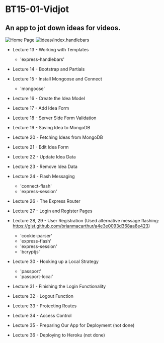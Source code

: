 # BT15-01-Vidjot
## An app to jot down ideas for videos.

![Home Page](../assets/a.png?raw=true)
![ideas/index.handlebars](../assets/b.png?raw=true)

* Lecture 13 - Working with Templates
  * 'express-handlebars'

* Lecture 14 - Bootstrap and Partials
* Lecture 15 - Install Mongoose and Connect
  * 'mongoose'

* Lecture 16 - Create the Idea Model
* Lecture 17 - Add Idea Form
* Lecture 18 - Server Side Form Validation
* Lecture 19 - Saving Idea to MongoDB
* Lecture 20 - Fetching Ideas from MongoDB
* Lecture 21 - Edit Idea Form
* Lecture 22 - Update Idea Data
* Lecture 23 - Remove Idea Data
* Lecture 24 - Flash Messaging
  * 'connect-flash'
  * 'express-session'

* Lecture 26 - The Express Router
* Lecture 27 - Login and Register Pages
* Lecture 28, 29 - User Registration (Used alternative message flashing: https://gist.github.com/brianmacarthur/a4e3e0093d368aa8e423)
  * 'cookie-parser'
  * 'express-flash'
  * 'express-session'
  * 'bcryptjs'

* Lecture 30 - Hooking up a Local Strategy
  * 'passport'
  * 'passport-local'

* Lecture 31 - Finishing the Login Functionality
* Lecture 32 - Logout Function
* Lecture 33 - Protecting Routes
* Lecture 34 - Access Control
* Lecture 35 - Preparing Our App for Deployment (not done)
* Lecture 36 - Deploying to Heroku (not done)